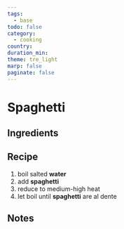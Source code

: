 ```yaml
---
tags:
  - base
todo: false
category:
  - cooking
country: 
duration_min: 
theme: tre_light
marp: false
paginate: false
---
```


# Spaghetti

## Ingredients

## Recipe
1. boil salted **water**
1. add **spaghetti**
1. reduce to medium-high heat
1. let boil until **spaghetti** are al dente

## Notes
